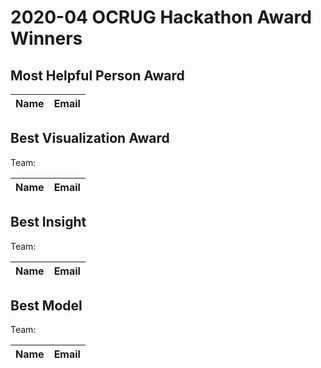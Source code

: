 # 2020-04 OCRUG Hackathon Award Winners

## Most Helpful Person Award

| Name | Email |
| :--  | :--   |

## Best Visualization Award

Team:

| Name | Email |
| :--  | :--   |

## Best Insight

Team:

| Name | Email |
| :--  | :--   |

## Best Model

Team: 

| Name | Email |
| :--  | :--   |


